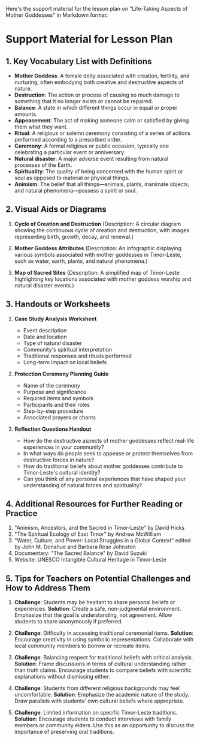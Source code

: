 Here's the support material for the lesson plan on "Life-Taking Aspects of Mother Goddesses" in Markdown format:

# Support Material for Lesson Plan

## 1. Key Vocabulary List with Definitions

- **Mother Goddess**: A female deity associated with creation, fertility, and nurturing, often embodying both creative and destructive aspects of nature.
- **Destruction**: The action or process of causing so much damage to something that it no longer exists or cannot be repaired.
- **Balance**: A state in which different things occur in equal or proper amounts.
- **Appeasement**: The act of making someone calm or satisfied by giving them what they want.
- **Ritual**: A religious or solemn ceremony consisting of a series of actions performed according to a prescribed order.
- **Ceremony**: A formal religious or public occasion, typically one celebrating a particular event or anniversary.
- **Natural disaster**: A major adverse event resulting from natural processes of the Earth.
- **Spirituality**: The quality of being concerned with the human spirit or soul as opposed to material or physical things.
- **Animism**: The belief that all things—animals, plants, inanimate objects, and natural phenomena—possess a spirit or soul.

## 2. Visual Aids or Diagrams

1. **Cycle of Creation and Destruction**
   (Description: A circular diagram showing the continuous cycle of creation and destruction, with images representing birth, growth, decay, and renewal.)

2. **Mother Goddess Attributes**
   (Description: An infographic displaying various symbols associated with mother goddesses in Timor-Leste, such as water, earth, plants, and natural phenomena.)

3. **Map of Sacred Sites**
   (Description: A simplified map of Timor-Leste highlighting key locations associated with mother goddess worship and natural disaster events.)

## 3. Handouts or Worksheets

1. **Case Study Analysis Worksheet**
   - Event description
   - Date and location
   - Type of natural disaster
   - Community's spiritual interpretation
   - Traditional responses and rituals performed
   - Long-term impact on local beliefs

2. **Protection Ceremony Planning Guide**
   - Name of the ceremony
   - Purpose and significance
   - Required items and symbols
   - Participants and their roles
   - Step-by-step procedure
   - Associated prayers or chants

3. **Reflection Questions Handout**
   - How do the destructive aspects of mother goddesses reflect real-life experiences in your community?
   - In what ways do people seek to appease or protect themselves from destructive forces in nature?
   - How do traditional beliefs about mother goddesses contribute to Timor-Leste's cultural identity?
   - Can you think of any personal experiences that have shaped your understanding of natural forces and spirituality?

## 4. Additional Resources for Further Reading or Practice

1. "Animism, Ancestors, and the Sacred in Timor-Leste" by David Hicks
2. "The Spiritual Ecology of East Timor" by Andrew McWilliam
3. "Water, Culture, and Power: Local Struggles in a Global Context" edited by John M. Donahue and Barbara Rose Johnston
4. Documentary: "The Sacred Balance" by David Suzuki
5. Website: UNESCO Intangible Cultural Heritage in Timor-Leste

## 5. Tips for Teachers on Potential Challenges and How to Address Them

1. **Challenge**: Students may be hesitant to share personal beliefs or experiences.
   **Solution**: Create a safe, non-judgmental environment. Emphasize that the goal is understanding, not agreement. Allow students to share anonymously if preferred.

2. **Challenge**: Difficulty in accessing traditional ceremonial items.
   **Solution**: Encourage creativity in using symbolic representations. Collaborate with local community members to borrow or recreate items.

3. **Challenge**: Balancing respect for traditional beliefs with critical analysis.
   **Solution**: Frame discussions in terms of cultural understanding rather than truth claims. Encourage students to compare beliefs with scientific explanations without dismissing either.

4. **Challenge**: Students from different religious backgrounds may feel uncomfortable.
   **Solution**: Emphasize the academic nature of the study. Draw parallels with students' own cultural beliefs where appropriate.

5. **Challenge**: Limited information on specific Timor-Leste traditions.
   **Solution**: Encourage students to conduct interviews with family members or community elders. Use this as an opportunity to discuss the importance of preserving oral traditions.